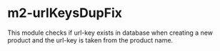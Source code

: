 # m2-urlKeysDupFix
This module checks if url-key exists in database when creating a new product and the url-key is taken from the product name.
